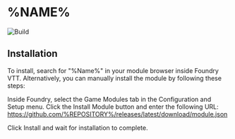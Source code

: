 # %NAME%

![Build](https://github.com/%REPOSITORY%/workflows/Build/badge.svg)

<!---
Add a Description of your module here and what it does
-->


## Installation
To install, search for "%Name%" in your module browser inside Foundry VTT.
Alternatively, you can manually install the module by following these steps:

Inside Foundry, select the Game Modules tab in the Configuration and Setup menu.
Click the Install Module button and enter the following URL: https://github.com/%REPOSITORY%/releases/latest/download/module.json

Click Install and wait for installation to complete.
